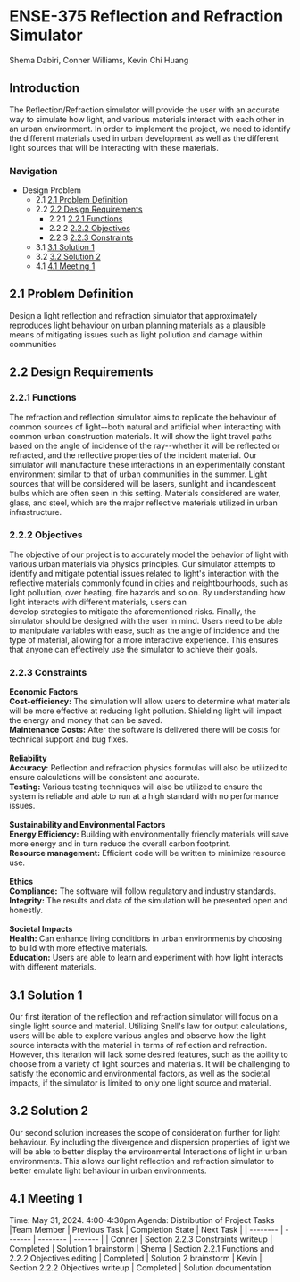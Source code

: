 # ENSE-375 Reflection and Refraction Simulator
Shema Dabiri, Conner Williams, Kevin Chi Huang

## Introduction
The Reflection/Refraction simulator will provide the user with an accurate way to simulate how light, and various materials interact with each other in an urban environment. In order to implement the project, we need to identify the different materials used in urban development as well as the different light sources that will be interacting with these materials.
### Navigation 
  * Design Problem
      * 2.1 [2.1 Problem Definition](https://github.com/Sha3-git/ENSE-375/blob/main/REPORT.md#21-problem-definition)
      * 2.2 [2.2 Design Requirements](https://github.com/Sha3-git/ENSE-375/blob/main/REPORT.md#22-design-requirements)
        * 2.2.1 [2.2.1 Functions](https://github.com/Sha3-git/ENSE-375/blob/main/REPORT.md#221-functions)
        * 2.2.2 [2.2.2 Objectives](https://github.com/Sha3-git/ENSE-375/blob/main/REPORT.md#222-objectives)
        * 2.2.3 [2.2.3 Constraints](https://github.com/Sha3-git/ENSE-375/blob/main/REPORT.md#223-constraints)
      * 3.1 [3.1 Solution 1](https://github.com/Sha3-git/ENSE-375/blob/main/REPORT.md#31-Solution-1)
      * 3.2 [3.2 Solution 2](https://github.com/Sha3-git/ENSE-375/blob/main/REPORT.md#32-Solution-2)
      * 4.1 [4.1 Meeting 1](https://github.com/Sha3-git/ENSE-375/blob/main/REPORT.md#41-Meeting-1)


## 2.1 Problem Definition
Design a light reflection and refraction simulator that approximately reproduces light behaviour on urban planning materials as a plausible means of mitigating issues such as light pollution and damage within communities

## 2.2 Design Requirements
 ### 2.2.1 Functions
 The refraction and reflection simulator aims to replicate the behaviour of common sources of light--both natural and artificial when interacting with common urban construction materials. It will show the light travel paths based on the angle of incidence of the ray--whether it will be reflected or refracted, and the reflective properties of the incident material. Our simulator will manufacture these interactions in an experimentally constant environment similar to that of urban communities in the summer. Light sources that will be considered will be lasers, sunlight and incandescent bulbs which are often seen in this setting. Materials considered are water, glass, and steel, which are the major reflective materials utilized in urban infrastructure.
 ### 2.2.2 Objectives
 The objective of our project is to accurately model the behavior of light with various urban materials via physics principles.
 Our simulator attempts to identify and mitigate potential issues related to light's interaction with the reflective materials commonly found in cities and neightbourhoods, such as light polluition, over heating, fire hazards and so on. By understanding how light interacts with different materials, users can  
 develop strategies to mitigate the aforementioned risks.
 Finally, the simulator should be designed with the user in mind. Users need to be able to manipulate variables with ease, such as the angle of incidence and the type of material, allowing for a more interactive experience. This ensures that anyone can effectively use the simulator to achieve their goals.
 ### 2.2.3 Constraints
 **Economic Factors** <br /> 
 **Cost-efficiency:** The simulation will allow users to determine what materials will be more effective at reducing light pollution. Shielding light will impact the energy and money that can be saved. <br /> 
 **Maintenance Costs:** After the software is delivered there will be costs for technical support and bug fixes. <br /> <br />
 **Reliability** <br /> 
 **Accuracy:** Reflection and refraction physics formulas will also be utilized to ensure calculations will be consistent and accurate. <br />
 **Testing:**  Various testing techniques will also be utilized to ensure the system is reliable and able to run at a high standard with no performance issues. <br /> <br />
 **Sustainability and Environmental Factors** <br />
 **Energy Efficiency:** Building with environmentally friendly materials will save more energy and in turn reduce the overall carbon footprint. <br />
 **Resource management:** Efficient code will be written to minimize resource use. <br /> <br />
 **Ethics** <br />
 **Compliance:**  The software will follow regulatory and industry standards. <br />
 **Integrity:** The results and data of the simulation will be presented open and honestly. <br /> <br />
 **Societal Impacts** <br />
 **Health:** Can enhance living conditions in urban environments by choosing to build with more effective materials. <br />
 **Education:** Users are able to learn and experiment with how light interacts with different materials.

## 3.1 Solution 1
Our first iteration of the reflection and refraction simulator will focus on a single light source and material. Utilizing Snell's law for output calculations, users will be able to explore various angles and observe how the light source interacts with the material in terms of reflection and refraction.
However, this iteration will lack some desired features, such as the ability to choose from a variety of light sources and materials. It will be challenging to satisfy the economic and environmental factors, as well as the societal impacts, if the simulator is limited to only one light source and material.

## 3.2 Solution 2
Our second solution increases the scope of consideration further for light behaviour. By including the divergence and dispersion properties of light we will be able to better display the environmental Interactions of light in urban environments. This allows our light reflection and refraction simulator to better emulate light behaviour in urban environments.

## 4.1 Meeting 1
Time: May 31, 2024. 4:00-4:30pm
Agenda: Distribution of Project Tasks
|Team Member   | Previous Task | Completion State | Next Task |
| -------- | ------- | -------- | ------- |
| Conner  |   Section 2.2.3 Constraints writeup | Completed | Solution 1 brainstorm
| Shema | Section 2.2.1 Functions and 2.2.2 Objectives editing   | Completed | Solution 2 brainstorm
| Kevin    | Section 2.2.2 Objectives writeup   | Completed | Solution documentation
